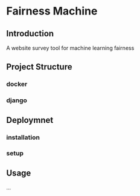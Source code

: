 # Fairness Machine

## Introduction
A website survey tool for machine learning fairness

## Project Structure
### docker

### django

## Deploymnet
### installation

### setup

## Usage
...

